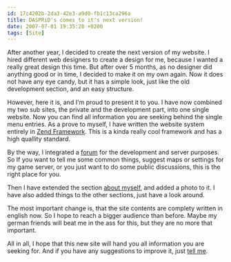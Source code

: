 ```yaml
---
id: 17c4202b-2da3-42e3-a9d0-fb1c13ca296a
title: DASPRiD's comes to it's next version!
date: 2007-07-01 19:35:28 +0200
tags: [Site]
---
```


After another year, I decided to create the next version of my website. I hired different web designers to create a design for me, because I wanted a really great design this time. But after over 5 months, as no designer did anything good or in time, I decided to make it on my own again. Now it does not have any eye candy, but it has a simple look, just like the old development section, and an easy structure.

However, here it is, and I'm proud to present it to you. I have now combined my two sub sites, the private and the development part, into one single website. Now you can find all information you are seeking behind the single menu entries. As a prove to myself, I have written the website system entirely in [Zend Framework](http://framework.zend.com/). This is a kinda really cool framework and has a high quallity standard.

By the way, I integrated a [forum](http://forum) for the development and server purposes. So If you want to tell me some common things, suggest maps or settings for my game server, or you just want to do some public discussions, this is the right place for you.

Then I have extended the section [about myself](/about/), and added a photo to it. I have also added things to the other sections, just have a look around.

The most important change is, that the site contents are complety written in english now. So I hope to reach a bigger audience than before. Maybe my german friends will beat me in the ass for this, but they are no more that important.

All in all, I hope that this new site will hand you all information you are seeking for. And if you have any suggestions to improve it, just [tell me](/contact/).